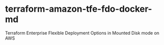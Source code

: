 # terraform-amazon-tfe-fdo-docker-md
Terraform Enterprise Flexible Deployment Options in Mounted Disk mode on AWS

